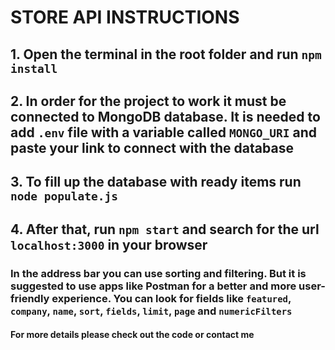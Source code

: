 # STORE API INSTRUCTIONS

## 1. Open the terminal in the root folder and run ```npm install```
## 2. In order for the project to work it must be connected to MongoDB database. It is needed to add ```.env``` file with a variable called ```MONGO_URI``` and paste your link to connect with the database
## 3. To fill up the database with ready items run ```node populate.js```
## 4. After that, run ```npm start``` and search for the url ```localhost:3000``` in your browser

### In the address bar you can use sorting and filtering. But it is suggested to use apps like Postman for a better and more user-friendly experience. You can look for fields like ```featured```, ```company```, ```name```, ```sort```, ```fields```, ```limit```, ```page``` and ```numericFilters```

#### For more details please check out the code or contact me

